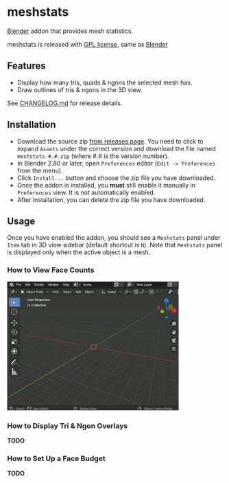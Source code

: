 # meshstats

[Blender](https://www.blender.org/) addon that provides mesh statistics.

meshstats is released with [GPL license](./COPYING.txt), same as [Blender](https://www.blender.org/about/license/)

## Features

- Display how many tris, quads & ngons the selected mesh has.
- Draw outlines of tris & ngons in the 3D view.

See [CHANGELOG.md](./CHANGELOG.md) for release details.

## Installation

- Download the source zip [from releases
  page](https://github.com/muhuk/meshstats/releases).  You need to click to
  expand `Assets` under the correct version and download the file named
  `meshstats-#.#.zip` (where #.# is the version number).
- In Blender 2.80 or later, open `Preferences` editor (`Edit -> Preferences`
  from the menu).
- Click `Install...` button and choose the zip file you have downloaded.
- Once the addon is installed, you **must** still enable it manually in
  `Preferences` view.  It is not automatically enabled.
- After installation, you can delete the zip file you have downloaded.

## Usage

Once you have enabled the addon, you should see a `Meshstats` panel under `Item` tab in 3D view sidebar (default shortcut is `N`).  Note that `Meshstats` panel is displayed only when the active object is a mesh.

### How to View Face Counts

![tutorial_statistics_panel.gif](./img/tutorial_statistics_panel.gif)

### How to Display Tri & Ngon Overlays

**TODO**

### How to Set Up a Face Budget

**TODO**
